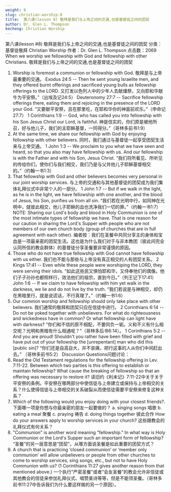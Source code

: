 ```yaml
---
weight: 8
slug: christian-worship-8
title:  第八课(lesson 8) 敬拜是我们与上帝之间的交通,也是基督徒之间的团契
author: Dr. Glen L. Thompson
kecheng: Christian Worship
---
```


第八课(lesson #8) 敬拜是我们与上帝之间的交通,也是基督徒之间的团契
分类：基督徒敬拜 Christian Worship
作者：Dr. Glen L. Thompson
点击数：2069
When we worship we fellowship with God and fellowship with other Christians.
敬拜是我们与上帝之间的交通,也是基督徒之间的团契
1. Worship is foremost a communion or fellowship with God.
敬拜是与上帝最重要的交通。
Exodus 24:5 -- Then he sent young Israelite men, and they offered burnt offerings and sacrificed young bulls as fellowship offerings to the LORD.
又打发以色列人中的少年人去献燔祭，又向耶和华献牛为平安祭。”（出埃及记24:5）
Deuteronomy 27:7 -- Sacrifice fellowship offerings there, eating them and rejoicing in the presence of the LORD your God.
“又要献平安祭，且在那里吃，在耶和华你的神面前欢乐。”（申命记27:7）
1 Corinthians 1:9 -- God, who has called you into fellowship with his Son Jesus Christ our Lord, is faithful.
神是信实的，你们原是被他所召，好与他儿子，我们的主耶稣基督，一同得分。”（哥林多前书1:9）
2. At the same time, we share our fellowship with God by enjoying fellowship with other believers.
同时，我们通过与基督徒一起享受团契生活来与上帝交通。
1 John 1:3 -- We proclaim to you what we have seen and heard, so that you also may have fellowship with us. And our fellowship is with the Father and with his Son, Jesus Christ.
“我们将所看见、所听见的传给你们，使你们与我们相交，我们乃是与父并他儿子耶稣基督相交的。”（约翰一书1:3）
3. That fellowship with God and other believers becomes very personal in our joint worship services.
与上帝的交通和与其他基督徒的团契成为我们集体礼拜仪式中非常个人的一部分。
1 John 1:7 -- But if we walk in the light, as he is in the light, we have fellowship with one another, and the blood of Jesus, his Son, purifies us from all sin.
“我们若在光明中行，如同神在光明中，就彼此相交，他儿子耶稣的血也洗净我们一切的罪。”（约翰一书1:7）
NOTE: Sharing our Lord's body and blood in Holy Communion is one of the most intimate types of fellowship we have. That is one reason for our caution in sharing the Lord's Supper with people who are not members of our own church body (group of churches that are in full agreement with each other).
编者按：我们在圣餐中共同分享主的身体和宝血是一项最亲密的团契生活。这也是为什么我们对于与非本教团（彼此间完全认同所信的教会群体）的基督徒分享圣餐要非常谨慎的原因。
4. Those who do not have true fellowship with God cannot have fellowship with us either.
我们也不能与那些与上帝没有真正相交的人有团契关系。
2 Kings 17:41 -- Even while these people were worshiping the LORD, they were serving their idols.
“如此这些民又惧怕耶和华，又侍奉他们的偶像。他们子子孙孙也都照样行，效法他们的祖宗，直到今日。”（列王记下17:41）
John 1:6 -- If we claim to have fellowship with him yet walk in the darkness, we lie and do not live by the truth.
“我们若说是与神相交，却仍在黑暗里行，就是说谎话，不行真理了。”（约翰一书1:6）
5. Our common worship and fellowship should only take place with other believers.
我们通常的敬拜和团契只应在信徒中进行。
2 Corinthians 6:14 -- Do not be yoked together with unbelievers. For what do righteousness and wickedness have in common? Or what fellowship can light have with darkness?
“你们和不信的原不相配，不要同负一轭。义和不义有什么相交呢？光明和黑暗有什么相通呢？”（哥林多后书6:14）。
1 Corinthians 5:2 -- And you are proud! Shouldn't you rather have been filled with grief and have put out of your fellowship the [unrepentant] man who did this [public sin]?
“你们还是自高自大，并不哀痛，把行这事的人从你们中间赶出去。” （哥林多前书5:2）
Discussion Questions问题讨论：
1. Read the Old Testament regulations for the fellowship offering in Lev. 7:11-22. Between which two parties is this offering to establish or maintain fellowship? What cause the breaking of fellowship so that an offering was necessary to restore it?
读旧约《利未记》7:11-22中关于关于平安祭的条例。平安祭在哪两部分中使信徒与上帝建立或保持与上帝相交的关系？什么使得信徒与上帝相交的关系破裂从而使信徒需要平安祭来修复这种关系？
2. Which of the following would you enjoy doing with your closest friends?.
下面哪一项是你想与你最亲密的朋友一起要做的？
a. singing songs 唱歌
b. eating a meal 聚餐
c. praying 祷告
d. doing things together 彼此合作
How do your answers apply to worship services in your church?
这些跟教会的礼拜仪式有何关系？
3. "Communion" is another word meaning "fellowship." In what way is Holy Communion or the Lord's Supper such an important form of fellowship?
“圣餐”的另一层意思是“团契”。从哪方面说圣餐是如此重要的团契方式？
4. A church that is practicing ‘closed communion’ or ‘member only communion’ will allow unbelievers or people from other churches to come to worship services, sing songs, etc., but not to have Holy Communion with us? (1 Corinthians 11:27 gives another reason from that mentioned above.)
一个执行“严密圣餐”或者“会友圣餐”的教会允许非信徒或其他教会的信徒来参加礼拜仪式、唱赞美诗等等，但是不能领圣餐。（哥林多前书11:27中告诉我们为什么要这样做的另一个原因）。
